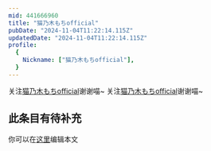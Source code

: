 ```yaml
---
mid: 441666960
title: "猫乃木もちofficial"
pubDate: "2024-11-04T11:22:14.115Z"
updatedDate: "2024-11-04T11:22:14.115Z"
profile:
  {
    Nickname: ["猫乃木もちofficial"],
  }
---
```


关注[猫乃木もちofficial](https://space.bilibili.com/441666960)谢谢喵~ 关注[猫乃木もちofficial](https://space.bilibili.com/441666960)谢谢喵~

## 此条目有待补充
你可以在[这里](https://github.com/Yuhanawa/VTuber.ICU/edit/master/src/content/v/猫乃木もちofficial/index.md)编辑本文
